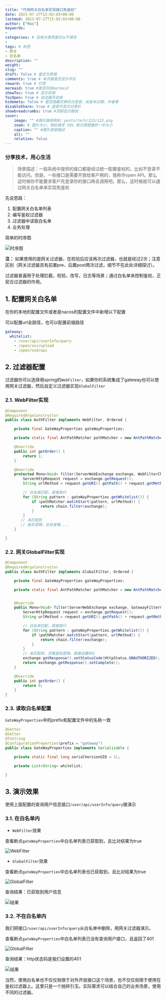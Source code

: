 ```yaml
---
title: "巧用网关白名单实现接口免鉴权"
date: 2023-07-27T15:03:03+08:00
lastmod: 2023-07-27T15:03:03+08:00
author: ["Max"]
keywords: 
- 
categories: # 没有分类界面可以不填写
- 
tags: # 标签
- 网关
- 白名单
description: ""
weight:
slug: ""
draft: false # 是否为草稿
comments: true # 本页面是否显示评论
reward: true # 打赏
mermaid: true #是否开启mermaid
showToc: true # 显示目录
TocOpen: true # 自动展开目录
hidemeta: false # 是否隐藏文章的元信息，如发布日期、作者等
disableShare: true # 底部不显示分享栏
showbreadcrumbs: true #顶部显示路径
cover:
    image: "" #图片路径例如：posts/tech/123/123.png
    zoom: # 图片大小，例如填写 50% 表示原图像的一半大小
    caption: "" #图片底部描述
    alt: ""
    relative: false
---
```


### 分享技术，用心生活

>场景描述：一般系统中提供的接口都是经过统一配置鉴权的，比如不登录不能访问。但是，一些接口是需要开放给客户用的，我称作open API。那么这时候你不能要求客户先登录你的接口再去调用吧。那么，这时候就可以通过网关白名单来实现免鉴权

先说思路：
1. 配置网关白名单列表
2. 编写鉴权过滤器
3. 过滤器中读取白名单
4. 业务处理

简单的时序图

![时序图](https://img.loadingspace.cn/blog-img/filter_uml2.png)

**注：** 如果使用的是网关过滤器，在校验后应该再次过滤器，也就是经过2次；注意区别（网关过滤器具有前置pre、后置post两次过滤，细节不在此处详细探讨）。

过滤器普遍用于处理拦截，校验，改写，日志等场景；通过白名单来控制鉴权，正契合过滤器的作用。

## 1. 配置网关白名单

在你的本地的配置文件或者是nacos的配置文件中新增以下配置

可以配置url全路径，也可以配置前缀路径
```yml
gateway:
  whitelist:
    - /user/api/userInfo/query
    - /open/oss/upload
    - /open/vod/api
```

## 2. 过滤器配置

过滤器你可以选择用spring的`WebFilter`，如果你的系统集成了gateway也可以使用网关过滤器，然后自定义过滤器实现`GlobalFilter `

### 2.1. WebFilter实现

```java
@Component
@RequiredArgsConstructor
public class AuthFilter implements WebFilter, Ordered {

    private final GateWayProperties gateWayProperties;

    private static final AntPathMatcher pathMatcher = new AntPathMatcher();

    @Override
    public int getOrder() {
        return 1;
    }

    @Override
    protected Mono<Void> filter(ServerWebExchange exchange, WebFilterChain chain) {
        ServerHttpRequest request = exchange.getRequest();
        String urlMethod = request.getURI().getPath() + request.getMethodValue();

        // 白名单匹配，直接放行
        for (String pattern : gateWayProperties.getWhitelist()) {
            if (pathMatcher.matchStart(pattern, urlMethod)) {
                return chain.filter(exchange);
            }
        }
       // 未匹配到
       // 鉴权逻辑，此处省略....
    }

}
```

### 2.2. 网关GlobalFilter实现

```java
@Component
@RequiredArgsConstructor
public class AuthFilter implements GlobalFilter, Ordered {

    private final GateWayProperties gateWayProperties;

    private static final AntPathMatcher pathMatcher = new AntPathMatcher();


    @Override
    public Mono<Void> filter(ServerWebExchange exchange, GatewayFilterChain chain) {
        ServerHttpRequest request = exchange.getRequest();
        String urlMethod = request.getURI().getPath() + request.getMethodValue();

        // 白名单匹配，直接放行
        for (String pattern : gateWayProperties.getWhitelist()) {
            if (pathMatcher.matchStart(pattern, urlMethod)) {
                return chain.filter(exchange);
            }
        }
        // 未匹配到，忽略鉴权逻辑，直接设置401
        exchange.getResponse().setStatusCode(HttpStatus.UNAUTHORIZED);
        return exchange.getResponse().setComplete();
    }

    @Override
    public int getOrder() {
        return 0;
    }
}
```

### 2.3. 读取白名单配置

`GateWayProperties`中的prefix和配置文件中的名称一致

```java
@Getter
@Setter
@ToString
@ConfigurationProperties(prefix = "gateway")
public class GateWayProperties implements Serializable {

    private static final long serialVersionUID = 1L;

    private List<String> whitelist;

}
```

## 3. 演示效果

使用上面配置的查询用户信息接口`/user/api/userInfo/query`做演示

### 3.1. 在白名单内

- `WebFilter`效果

查看断点`gateWayProperties`中白名单列表已获取到，且比对结果为true

![WebFilter](https://img.loadingspace.cn/blog-img/webfilter.png)

- `GlobalFilter`效果

查看断点`gateWayProperties`中白名单列表也已获取到，且比对结果为true

![GlobalFilter](https://img.loadingspace.cn/blog-img/gatewayfilter.png)

查询结果：已获取到用户信息

![结果](https://img.loadingspace.cn/blog-img/filter_success.png)

### 3.2. 不在白名单内

我们把接口`/user/api/userInfo/query`从白名单中删除，用网关过滤器演示。

查看断点`gateWayProperties`中白名单列表已没有查询用户接口，且返回了401

![GlobalFilter](https://img.loadingspace.cn/blog-img/filter_fail.png)

查询结果：http状态码是我们设置的401

![结果](https://img.loadingspace.cn/blog-img/fail-401.png)

当然，使用白名单也不仅仅局限于对外开放接口这个场景，也不仅仅局限于使用在鉴权过滤器上。这里只是一个抛砖引玉。实际需求可以结合自己的业务场景，使用不同的过滤器。



